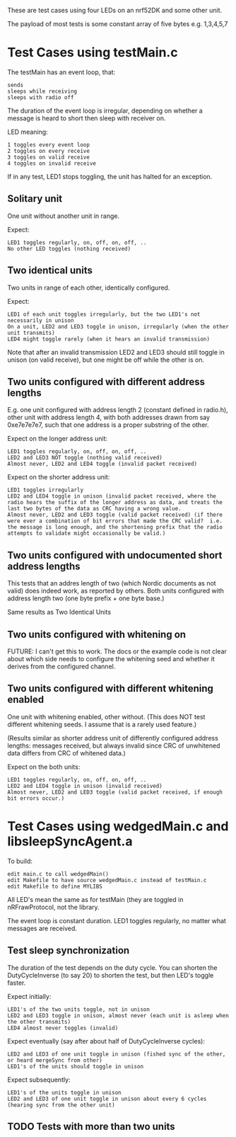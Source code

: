 
These are test cases using four LEDs on an nrf52DK and some other unit.

The payload of most tests is some constant array of five bytes e.g. 1,3,4,5,7


Test Cases using testMain.c
=

The testMain has an event loop, that:

    sends
    sleeps while receiving
    sleeps with radio off
    
The duration of the event loop is irregular, depending on whether a message is heard to short then sleep with receiver on.

LED meaning:

    1 toggles every event loop
    2 toggles on every receive
    3 toggles on valid receive
    4 toggles on invalid receive
    
If in any test, LED1 stops toggling, the unit has halted for an exception.
    
Solitary unit
-

One unit without another unit in range.

Expect:

    LED1 toggles regularly, on, off, on, off, ..
    No other LED toggles (nothing received)
    
Two identical units
-

Two units in range of each other, identically configured.

Expect:
 
    LED1 of each unit toggles irregularly, but the two LED1's not necessarily in unison
    On a unit, LED2 and LED3 toggle in unison, irregularly (when the other unit transmits)
    LED4 might toggle rarely (when it hears an invalid transmission)
    

Note that after an invalid transmission LED2 and LED3 should still toggle in unison (on valid receive), but one might be off while the other is on.
    
Two units configured with different address lengths
-

E.g. one unit configured with address length 2 (constant defined in radio.h), other unit with address length 4, with both addresses drawn from say 0xe7e7e7e7, such that one address is a proper substring of the other.

Expect on the longer address unit:

    LED1 toggles regularly, on, off, on, off, ..
    LED2 and LED3 NOT toggle (nothing valid received)
    Almost never, LED2 and LED4 toggle (invalid packet received)
    
Expect on the shorter address unit:
    
    LED1 toggles irregularly
    LED2 and LED4 toggle in unison (invalid packet received, where the radio hears the suffix of the longer address as data, and treats the last two bytes of the data as CRC having a wrong value. 
    Almost never, LED2 and LED3 toggle (valid packet received) (if there were ever a combination of bit errors that made the CRC valid?  i.e. the message is long enough, and the shortening prefix that the radio attempts to validate might occasionally be valid.)
    

Two units configured with undocumented short address lengths
-

This tests that an addres length of two (which Nordic documents as not valid) does indeed work, as reported by others.  Both units configured with address length two (one byte prefix + one byte base.)

Same results as Two Identical Units


Two units configured with whitening on
-

FUTURE: I can't get this to work.  The docs or the example code is not clear about which side needs to configure the whitening seed and whether it derives from the configured channel.


Two units configured with different whitening enabled
-

One unit with whitening enabled, other without.  (This does NOT test different whitening seeds.  I assume that is a rarely used feature.)

(Results similar as shorter address unit of differently configured address lengths: messages received, but always invalid since CRC of unwhitened data differs from CRC of whitened data.)

Expect on the both units: 

    LED1 toggles regularly, on, off, on, off, ..
    LED2 and LED4 toggle in unison (invalid received)
    Almost never, LED2 and LED3 toggle (valid packet received, if enough bit errors occur.)


Test Cases using wedgedMain.c and libsleepSyncAgent.a
=

To build:

    edit main.c to call wedgedMain()
    edit Makefile to have source wedgedMain.c instead of testMain.c
    edit Makefile to define MYLIBS
    
All LED's mean the same as for testMain (they are toggled in nRFrawProtocol, not the library.

The event loop is constant duration.  LED1 toggles regularly, no matter what messages are received.

Test sleep synchronization
-

The duration of the test depends on the duty cycle.  You can shorten the DutyCycleInverse (to say 20) to shorten the test, but then LED's toggle faster.

Expect initially:

    LED1's of the two units toggle, not in unison
    LED2 and LED3 toggle in unison, almost never (each unit is asleep when the other transmits)
    LED4 almost never toggles (invalid)
    
Expect eventually (say after about half of DutyCycleInverse cycles):

    LED2 and LED3 of one unit toggle in unison (fished sync of the other, or heard mergeSync from other)
    LED1's of the units should toggle in unison
    
Expect subsequently:

    LED1's of the units toggle in unison
    LED2 and LED3 of one unit toggle in unison about every 6 cycles (hearing sync from the other unit)
   
    
TODO Tests with more than two units
-

